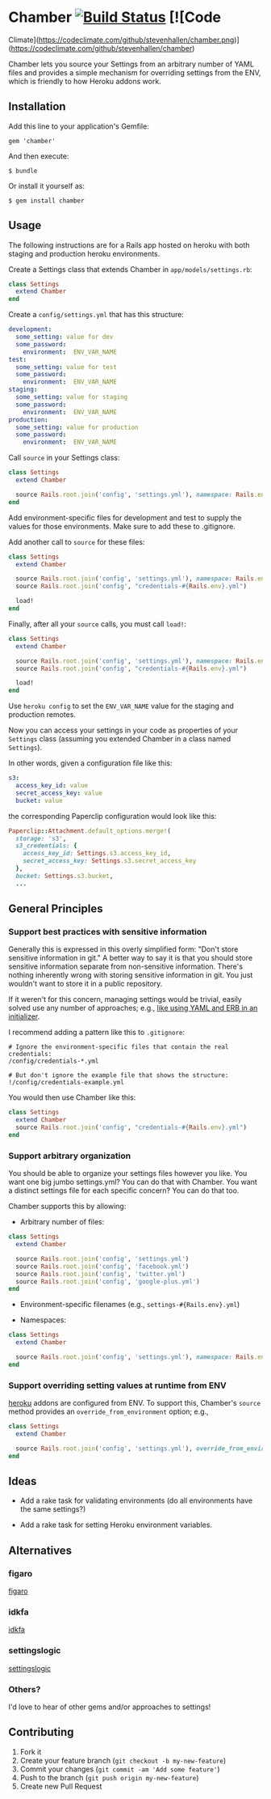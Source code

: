 # Chamber [![Build Status](https://travis-ci.org/stevenhallen/chamber.png)](https://travis-ci.org/stevenhallen/chamber) [![Code
Climate](https://codeclimate.com/github/stevenhallen/chamber.png)](https://codeclimate.com/github/stevenhallen/chamber)

Chamber lets you source your Settings from an arbitrary number of YAML files and
provides a simple mechanism for overriding settings from the ENV, which is
friendly to how Heroku addons work.

## Installation

Add this line to your application's Gemfile:

    gem 'chamber'

And then execute:

    $ bundle

Or install it yourself as:

    $ gem install chamber

## Usage

The following instructions are for a Rails app hosted on heroku with both
staging and production heroku environments.

Create a Settings class that extends Chamber in `app/models/settings.rb`:

```ruby
class Settings
  extend Chamber
end
```

Create a `config/settings.yml` that has this structure:

```yml
development:
  some_setting: value for dev
  some_password:
    environment:  ENV_VAR_NAME
test:
  some_setting: value for test
  some_password:
    environment:  ENV_VAR_NAME
staging:
  some_setting: value for staging
  some_password:
    environment:  ENV_VAR_NAME
production:
  some_setting: value for production
  some_password:
    environment:  ENV_VAR_NAME
```

Call `source` in your Settings class:

```ruby
class Settings
  extend Chamber

  source Rails.root.join('config', 'settings.yml'), namespace: Rails.env, override_from_environment: true
end
```

Add environment-specific files for development and test to supply the values for
those environments.  Make sure to add these to .gitignore.

Add another call to `source` for these files:

```ruby
class Settings
  extend Chamber

  source Rails.root.join('config', 'settings.yml'), namespace: Rails.env, override_from_environment: true
  source Rails.root.join('config', "credentials-#{Rails.env}.yml")

  load!
end
```

Finally, after all your `source` calls, you must call `load!`:

```ruby
class Settings
  extend Chamber

  source Rails.root.join('config', 'settings.yml'), namespace: Rails.env, override_from_environment: true
  source Rails.root.join('config', "credentials-#{Rails.env}.yml")

  load!
end
```

Use `heroku config` to set the `ENV_VAR_NAME` value for the staging and
production remotes.

Now you can access your settings in your code as properties of your `Settings`
class (assuming you extended Chamber in a class named `Settings`).

In other words, given a configuration file like this:

```yml
s3:
  access_key_id: value
  secret_access_key: value
  bucket: value
```

the corresponding Paperclip configuration would look like this:

```ruby
Paperclip::Attachment.default_options.merge!(
  storage: 's3',
  s3_credentials: {
    access_key_id: Settings.s3.access_key_id,
    secret_access_key: Settings.s3.secret_access_key
  },
  bucket: Settings.s3.bucket,
  ...
```

## General Principles

### Support best practices with sensitive information

Generally this is expressed in this overly simplified form:  "Don't store
sensitive information in git."  A better way to say it is that you should store
sensitive information separate from non-sensitive information.  There's nothing
inherently wrong with storing sensitive information in git.  You just wouldn't
want to store it in a public repository.

If it weren't for this concern, managing settings would be trivial, easily
solved use any number of approaches; e.g., [like using YAML and ERB in an
initializer](http://urgetopunt.com/rails/2009/09/12/yaml-config-with-erb.html).

I recommend adding a pattern like this to `.gitignore`:

```
# Ignore the environment-specific files that contain the real credentials:
/config/credentials-*.yml

# But don't ignore the example file that shows the structure:
!/config/credentials-example.yml
```

You would then use Chamber like this:

```ruby
class Settings
  extend Chamber
  source Rails.root.join('config', "credentials-#{Rails.env}.yml")
end
```

### Support arbitrary organization

You should be able to organize your settings files however you like.  You want
one big jumbo settings.yml?  You can do that with Chamber.  You want a distinct
settings file for each specific concern?  You can do that too.

Chamber supports this by allowing:

* Arbitrary number of files:

```ruby
class Settings
  extend Chamber

  source Rails.root.join('config', 'settings.yml')
  source Rails.root.join('config', 'facebook.yml')
  source Rails.root.join('config', 'twitter.yml')
  source Rails.root.join('config', 'google-plus.yml')
end
```

* Environment-specific filenames (e.g., `settings-#{Rails.env}.yml`)

* Namespaces:

```ruby
class Settings
  extend Chamber

  source Rails.root.join('config', 'settings.yml'), namespace: Rails.env
end
```

### Support overriding setting values at runtime from ENV

[heroku](http://heroku.com) addons are configured from ENV.  To support this,
Chamber's `source` method provides an `override_from_environment` option; e.g.,

```ruby
class Settings
  extend Chamber

  source Rails.root.join('config', 'settings.yml'), override_from_environment: true
end
```

## Ideas

* Add a rake task for validating environments (do all environments have the same
  settings?)

* Add a rake task for setting Heroku environment variables.

## Alternatives

### figaro

[figaro](https://github.com/laserlemon/figaro)

### idkfa

[idkfa](https://github.com/bendyworks/idkfa)

### settingslogic

[settingslogic](https://github.com/binarylogic/settingslogic)

### Others?

I'd love to hear of other gems and/or approaches to settings!

## Contributing

1. Fork it
2. Create your feature branch (`git checkout -b my-new-feature`)
3. Commit your changes (`git commit -am 'Add some feature'`)
4. Push to the branch (`git push origin my-new-feature`)
5. Create new Pull Request
